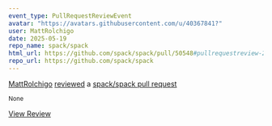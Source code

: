 ```yaml
---
event_type: PullRequestReviewEvent
avatar: "https://avatars.githubusercontent.com/u/40367841?"
user: MattRolchigo
date: 2025-05-19
repo_name: spack/spack
html_url: https://github.com/spack/spack/pull/50548#pullrequestreview-2851999810
repo_url: https://github.com/spack/spack
---
```


<a href='https://github.com/MattRolchigo' target='_blank'>MattRolchigo</a> <a href='https://github.com/spack/spack/pull/50548#pullrequestreview-2851999810' target='_blank'>reviewed</a> a <a href='https://github.com/spack/spack/pull/50548' target='_blank'>spack/spack pull request</a>

<small>None</small>

<a href='https://github.com/spack/spack/pull/50548#pullrequestreview-2851999810' target='_blank'>View Review</a>